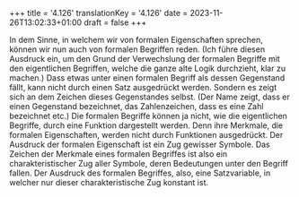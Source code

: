 +++
title = '4.126'
translationKey = '4.126'
date = 2023-11-26T13:02:33+01:00
draft = false
+++

In dem Sinne, in welchem wir von formalen Eigenschaften sprechen, können wir nun auch von formalen Begriffen reden.
(Ich führe diesen Ausdruck ein, um den Grund der Verwechslung der formalen Begriffe mit den eigentlichen Begriffen, welche die ganze alte Logik durchzieht, klar zu machen.)
Dass etwas unter einen formalen Begriff als dessen Gegenstand fällt, kann nicht durch einen Satz ausgedrückt werden. Sondern es zeigt sich an dem Zeichen dieses Gegenstandes selbst. (Der Name zeigt, dass er einen Gegenstand bezeichnet, das Zahlenzeichen, dass es eine Zahl bezeichnet etc.)
Die formalen Begriffe können ja nicht, wie die eigentlichen Begriffe, durch eine Funktion dargestellt werden.
Denn ihre Merkmale, die formalen Eigenschaften, werden nicht durch Funktionen ausgedrückt.
Der Ausdruck der formalen Eigenschaft ist ein Zug gewisser Symbole.
Das Zeichen der Merkmale eines formalen Begriffes ist also ein charakteristischer Zug aller Symbole, deren Bedeutungen unter den Begriff fallen.
Der Ausdruck des formalen Begriffes, also, eine Satzvariable, in welcher nur dieser charakteristische Zug konstant ist.
